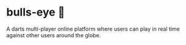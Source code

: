 # bulls-eye :dart:
A darts multi-player online platform where users can play in real time against other users around the globe.
